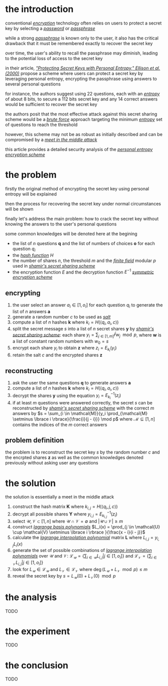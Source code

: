 # the introduction

conventional *[encryption](https://en.wikipedia.org/wiki/Encryption)* technology often relies on users to protect a secret key by selecting a *[password](https://en.wikipedia.org/wiki/Password)* or *[passphrase](https://en.wikipedia.org/wiki/Passphrase)*

while a strong *[passphrase](https://en.wikipedia.org/wiki/Passphrase)* is known only to the user, it also has the critical drawback that it must be remembered exactly to recover the secret key

over time, the user's ability to recall the passphrase may diminish, leading to the potential loss of access to the secret key

in their article, *["Protecting Secret Keys with Personal Entropy," Ellison et al. (2000)](https://www.researchgate.net/publication/223831757_Protecting_secret_keys_with_personal_entropy)* propose a scheme where users can protect a secret key by leveraging personal entropy, encrypting the passphrase using answers to several personal questions

for instance, the authors suggest using 22 questions, each with an *[entropy](https://en.wikipedia.org/wiki/Entropy_(information_theory))* of about 8 bits, to secure a 112 bits secret key and any 14 correct answers would be sufficient to recover the secret key

the authors posit that the most effective attack against this secret sharing scheme would be a *[brute force](https://en.wikipedia.org/wiki/Brute-force_attack)* approach targeting the minimum *[entropy](https://en.wikipedia.org/wiki/Entropy_(information_theory))* set of questions to reach the threshold

however, this scheme may not be as robust as initially described and can be compromised by a *[meet in the middle attack](https://en.wikipedia.org/wiki/Meet-in-the-middle_attack)*

this article provides a detailed security analysis of the *[personal entropy encryption scheme](https://www.researchgate.net/publication/223831757_Protecting_secret_keys_with_personal_entropy)*

# the problem

firstly the original method of encrypting the secret key using personal entropy will be explained

then the process for recovering the secret key under normal circumstances will be shown

finally let's address the main problem: how to crack the secret key without knowing the answers to the user's personal questions

some common knowledges will be denoted here at the begining

- the list of $n$ questions $\mathbf{q}$ and the list of numbers of choices $\mathbf{o}$ for each question $q_i$
- the *[hash function](https://en.wikipedia.org/wiki/Hash_function)* $H$
- the number of shares $n$, the threshold $m$ and the *[finite field](https://en.wikipedia.org/wiki/Finite_field)* modular $p$ used in *[shamir's secret sharing scheme](https://en.wikipedia.org/wiki/Shamir%27s_secret_sharing)*
- the encryption function $E$ and the decryption function $E^{-1}$ *[symmetric encryption scheme](https://en.wikipedia.org/wiki/Symmetric-key_algorithm)*

## encrypting

1. the user select an answer $a_i \in [1, o_i]$ for each question $q_i$ to generate the list of $n$ answers $\mathbf{a}$
2. generate a random number $c$ to be used as *[salt](https://en.wikipedia.org/wiki/Salt_(cryptography))*
3. compute a list of $n$ hashes $\mathbf{k}$ where $k_i = H(\langle q_i, a_i, c \rangle)$
4. split the secret message $s$ into a list of $n$ secret shares $\mathbf{y}$ by *[shamir's secret sharing scheme](https://en.wikipedia.org/wiki/Shamir%27s_secret_sharing)*: each share $y_i = \sum_{j \in [1,m]}{i^j w_j} \mod p$, where $\mathbf{w}$ is a list of constant random numbers with $w_0 = s$
5. encrypt each share $y_i$ to obtain $\mathbf{z}$ where $z_i = E_{k_i}(y_i)$
6. retain the salt $c$ and the encrypted shares $\mathbf{z}$

## reconstructing

1. ask the user the same questions $\mathbf{q}$ to generate answers $\mathbf{a}$
2. compute a list of $n$ hashes $\mathbf{k}$ where $k_i = H(\langle q_i, a_i, c \rangle)$
3. decrypt the shares $\mathbf{y}$ using the equation $y_i = E_{k_i}^{-1}(z_i)$
4. if at least $m$ questions were answered correctly, the secret $s$ can be reconstructed by *[shamir's secret sharing scheme](https://en.wikipedia.org/wiki/Shamir%27s_secret_sharing)* with the correct $m$ answers by $s = \sum_{i \in \mathcal{M}}{y_i \prod_{\mathcal{M} \setminus \lbrace i \rbrace}{\frac{i}{j - i}}} \mod p$ where $\mathcal{M} \subseteq [1, n]$ contains the indices of the $m$ correct answers

## problem definition

the problem is to reconstruct the secret key $s$ by the random number $c$ and the encrpted shares $\mathbf{z}$ as well as the common knowledges denoted previously without asking user any questions

# the solution

the solution is essentially a meet in the middle attack

1. construct the hash matrix $\mathbf{K}$ where $k_{i,j} = H(\langle q_i, j, c \rangle)$
2. decrypt all possible shares $\mathbf{Y}$ where $y_{i,j} = E_{k_{i, j}}^{-1}(z_i)$
3. select $\mathcal{U}, \mathcal{V} \subset [1, n]$ where $\mathcal{U} \cap \mathcal{V} = \emptyset$ and $|\mathcal{U} \cup \mathcal{V}| \ge m$
4. construct *[lagrange basis polynomials](https://en.wikipedia.org/wiki/Lagrange_polynomial)* $L_i(x) = \prod_{j \in \mathcal{U} \cup \mathcal{V} \setminus \lbrace i \rbrace }{\frac{x - i}{i - j}}$
5. calculate the *[lagrange interpolation polynomial](https://en.wikipedia.org/wiki/Lagrange_polynomial)* matrix $\mathbf{L}$ where $L_{i, j} = y_{i,j} L_i(x)$
6. generate the set of possible combinations of *[lagrange interpolation polynomials](https://en.wikipedia.org/wiki/Lagrange_polynomial)* over $\mathcal{U}$ and $\mathcal{V}$: $\mathcal{L_U} = \lbrace \sum_{i \in \mathcal{U}}{L_{i, j}} | j \in [1, o_i] \rbrace$ and $\mathcal{L_V} = \lbrace \sum_{i \in \mathcal{V}}{L_{i, j}} | j \in [1, o_i] \rbrace$
7. look for $L_{\mathcal{U}} \in \mathcal{L_U}$ and $L_{\mathcal{V}} \in \mathcal{L_V}$ where $\deg (L_{\mathcal{U}} + L_{\mathcal{V}} \mod p) \le m$
8. reveal the secret key by $s = L_{\mathcal{U}}(0) + L_{\mathcal{V}}(0) \mod p$

# the analysis

TODO

# the experiment

TODO

# the conclusion

TODO
